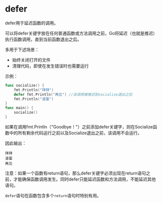 # defer

defer用于延迟函数的调用。

可以将defer关键字放在任何普通函数或方法调用之前，Go将延迟（也就是推迟）执行函数调用，直到当前函数退出之后。

多用于下述场景：

- 始终关闭打开的文件
- 清理代码，即使在发生错误时也需要运行

示例：

```go
func socialize() {
	fmt.Println("拜拜")
	defer fmt.Println("再见") //该调用被推迟到socialize退出之后
	fmt.Println("滚蛋")
}
func main() {
	socialize()
}
```

如果在调用fmt.Println（"Goodbye！"）之前添加defer关键字，则在Socialize函数中的所有剩余代码运行之前以及Socialize退出之前，该调用不会运行。

因此输出：

```
拜拜
滚蛋
再见
```

注意：如果一个函数有return语句，那么defer关键字必须出现在return语句之前，才能确保函数调用发生。同时defer只能延迟函数和方法调用，不能延迟其他语句。

<code>defer</code>语句在函数包含多个<code>return</code>语句时特别有用。